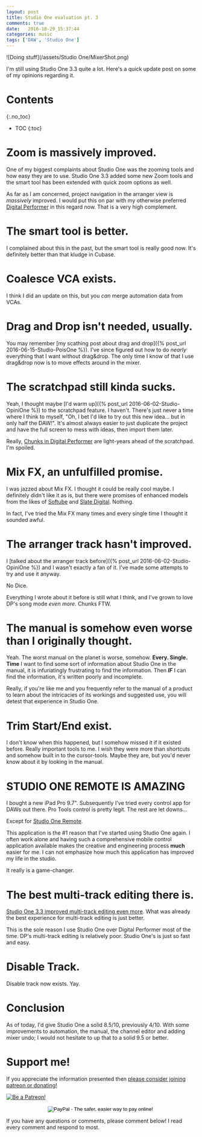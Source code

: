 ```yaml
---
layout: post
title: Studio One evaluation pt. 3
comments: true
date:   2016-10-29_15:37:44 
categories: music
tags: ['DAW', 'Studio One']
---
```


![Doing stuff](/assets/Studio One/MixerShot.png)

I'm still using Studio One 3.3 quite a lot. Here's a quick update post on some of my opinions regarding it.

<!--more-->

# Contents
{:.no_toc}
* TOC
{:toc}

# Zoom is massively improved.

One of my biggest complaints about Studio One was the zooming tools and how easy they are to use. Studio One 3.3 added some new Zoom tools and the smart tool has been extended with quick zoom options as well.

As far as I am concerned, project navigation in the arranger view is _massively_ improved. I would put this on par with my otherwise preferred [Digital Performer](http://motu.com/products/software/dp) in this regard now. That is a very high complement.

# The smart tool is better.

I complained about this in the past, but the smart tool is really good now. It's definitely better than that kludge in Cubase.

# Coalesce VCA exists.

I think I did an update on this, but you _can_ merge automation data from VCAs.

# Drag and Drop isn't needed, usually.

You may remember [my scathing post about drag and drop]({% post_url 2016-06-15-Studio-PoisOne %}). I've since figured out how to do _nearly_ everything that I want without drag&drop. The only time I know of that I use drag&drop now is to move effects around in the mixer.

# The scratchpad still kinda sucks.

Yeah, I thought maybe [I'd warm up]({% post_url 2016-06-02-Studio-OpiniOne %}) to the scratchpad feature. I haven't. There's just never a time where I think to myself, "Oh, I bet I'd like to try out this new idea... but in only half the DAW!". It's almost always easier to just duplicate the project and have the full screen to mess with ideas, then import them later.

Really, [Chunks in Digital Performer](http://www.motu.com/newsitems/this-week-is-chunks-week) are light-years ahead of the scratchpad. I'm spoiled.

# Mix FX, an unfulfilled promise.

I was jazzed about Mix FX. I thought it could be really cool maybe. I definitely didn't like it as is, but there were promises of enhanced models from the likes of [Softube](https://www.softube.com) and [Slate Digital](http://slatedigital.com). Nothing.

In fact, I've tried the Mix FX many times and every single time I thought it sounded awful.

# The arranger track hasn't improved.

I [talked about the arranger track before]({% post_url 2016-06-02-Studio-OpiniOne %}) and I wasn't exactly a fan of it. I've made some attempts to try and use it anyway.

No Dice.

Everything I wrote about it before is still what I think, and I've grown to love DP's song mode _even more_. Chunks FTW.

# The manual is somehow even worse than I originally thought.

Yeah. The worst manual on the planet is worse, somehow. __Every. Single. Time__ I want to find some sort of information about Studio One in the manual, it is infuriatingly frustrating to find the information. Then __*IF*__ I can find the information, it's written poorly and incomplete.

Really, if you're like me and you frequently refer to the manual of a product to learn about the intricacies of its workings and suggested use, you will detest that experience in Studio One.

# Trim Start/End exist.

I don't know when this happened, but I somehow missed it if it existed before. Really important tools to me. I wish they were more than shortcuts and somehow built in to the cursor-tools. Maybe they are, but you'd never know about it by looking in the manual.

# __STUDIO ONE REMOTE IS AMAZING__

I bought a new iPad Pro 9.7". Subsequently I've tried every control app for DAWs out there. Pro Tools control is pretty legit. The rest are let downs...

Except for [Studio One Remote](https://presonus.com/products/Studio-One-Remote).

This application is the #1 reason that I've started using Studio One again. I often work alone and having such a comprehensive mobile control application available makes the creative and engineering process __much__ easier for me. I can not emphasize how much this application has improved my life in the studio.

It really is a game-changer.

# The best multi-track editing there is.

[Studio One 3.3 improved multi-track editing even more](http://www.presonus.com/press/press-releases/PreSonus-Studio-One-3-3). What was already the best experience for multi-track editing is just better.

This is the sole reason I use Studio One over Digital Performer most of the time. DP's multi-track editing is relatively poor. Studio One's is just so fast and easy.

# Disable Track.

Disable track now exists. Yay.

# Conclusion

As of today, I'd give Studio One a solid 8.5/10, previously 4/10. With some improvements to automation, the manual, the channel editor and adding mixer undo; I would not hesitate to up that to a solid 9.5 or better.

# Support me!

If you appreciate the information presented then <a href="/DonateNow/">please consider joining patreon or donating!</a>

<a href="https://www.patreon.com/bePatron?u=7465992"> <img class="patreon-button" src="/assets/Patreon.png" alt="Be a Patreon!"></a>

<form style="text-align: center;" action="https://www.paypal.com/cgi-bin/webscr" method="post" target="_top">
<input type="hidden" name="cmd" value="_s-xclick">
<input type="hidden" name="hosted_button_id" value="BR247JAZBTUJJ">
<input type="image" src="https://www.paypalobjects.com/en_US/i/btn/btn_donateCC_LG.gif" border="0" name="submit" alt="PayPal - The safer, easier way to pay online!">
<img alt="" border="0" src="https://www.paypalobjects.com/en_US/i/scr/pixel.gif" width="1" height="1">
</form>

If you have any questions or comments, please comment below! I read every comment and respond to most.